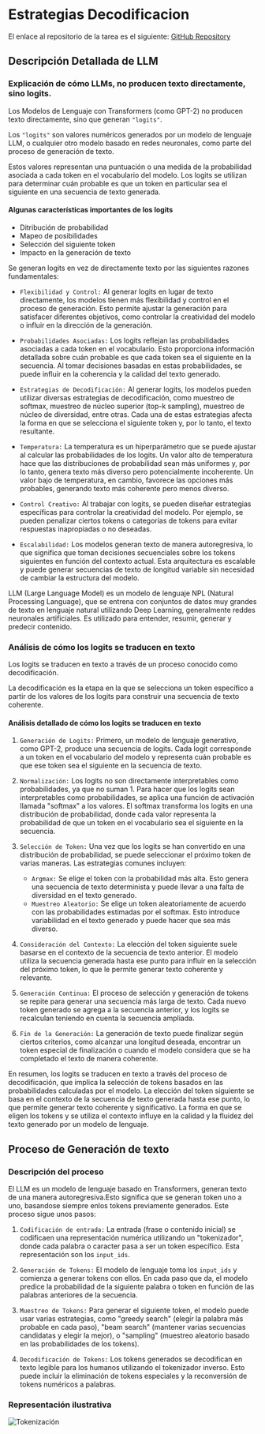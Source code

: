 # Estrategias Decodificacion

El enlace al repositorio de la tarea es el siguiente: [GitHub Repository](https://github.com/MiguelGG03/EstrategiasDecodificacion.git)

## Descripción Detallada de LLM

### Explicación de cómo LLMs, no producen texto directamente, sino logits.
Los Modelos de Lenguaje con Transformers (como GPT-2) no producen texto directamente, sino que generan `"logits"`.

Los `"logits"` son valores numéricos generados por un modelo de lenguaje LLM, o cualquier otro modelo basado en redes neuronales, como parte del proceso de generación de texto.

Estos valores representan una puntuación o una medida de la probabilidad asociada a cada token en el vocabulario del modelo. Los logits se utilizan para determinar cuán probable es que un token en particular sea el siguiente en una secuencia de texto generada.
#### Algunas características importantes de los logits
- Ditribución de probabilidad
- Mapeo de posibilidades
- Selección del siguiente token
- Impacto en la generación de texto

Se generan logits en vez de directamente texto por las siguientes razones fundamentales:

- `Flexibilidad y Control:` Al generar logits en lugar de texto directamente, los modelos tienen más flexibilidad y control en el proceso de generación. Esto permite ajustar la generación para satisfacer diferentes objetivos, como controlar la creatividad del modelo o influir en la dirección de la generación.

- `Probabilidades Asociadas:` Los logits reflejan las probabilidades asociadas a cada token en el vocabulario. Esto proporciona información detallada sobre cuán probable es que cada token sea el siguiente en la secuencia. Al tomar decisiones basadas en estas probabilidades, se puede influir en la coherencia y la calidad del texto generado.

- `Estrategias de Decodificación:` Al generar logits, los modelos pueden utilizar diversas estrategias de decodificación, como muestreo de softmax, muestreo de núcleo superior (top-k sampling), muestreo de núcleo de diversidad, entre otras. Cada una de estas estrategias afecta la forma en que se selecciona el siguiente token y, por lo tanto, el texto resultante.

- `Temperatura:` La temperatura es un hiperparámetro que se puede ajustar al calcular las probabilidades de los logits. Un valor alto de temperatura hace que las distribuciones de probabilidad sean más uniformes y, por lo tanto, genera texto más diverso pero potencialmente incoherente. Un valor bajo de temperatura, en cambio, favorece las opciones más probables, generando texto más coherente pero menos diverso.

- `Control Creativo:` Al trabajar con logits, se pueden diseñar estrategias específicas para controlar la creatividad del modelo. Por ejemplo, se pueden penalizar ciertos tokens o categorías de tokens para evitar respuestas inapropiadas o no deseadas.

- `Escalabilidad:` Los modelos generan texto de manera autoregresiva, lo que significa que toman decisiones secuenciales sobre los tokens siguientes en función del contexto actual. Esta arquitectura es escalable y puede generar secuencias de texto de longitud variable sin necesidad de cambiar la estructura del modelo.

LLM (Large Language Model) es un modelo de lenguaje NPL (Natural Processing Language), que se entrena con conjuntos de datos muy grandes de texto en lenguaje natural utilizando Deep Learning, generalmente reddes neuronales artificiales.
Es utilizado para entender, resumir, generar y predecir contenido.

### Análisis de cómo los logits se traducen en texto

Los logits se traducen en texto a través de un proceso conocido como decodificación.

La decodificación es la etapa en la que se selecciona un token específico a partir de los valores de los logits para construir una secuencia de texto coherente.

####  Análisis detallado de cómo los logits se traducen en texto

1. `Generación de Logits:` Primero, un modelo de lenguaje generativo, como GPT-2, produce una secuencia de logits. Cada logit corresponde a un token en el vocabulario del modelo y representa cuán probable es que ese token sea el siguiente en la secuencia de texto.

2. `Normalización:` Los logits no son directamente interpretables como probabilidades, ya que no suman 1. Para hacer que los logits sean interpretables como probabilidades, se aplica una función de activación llamada "softmax" a los valores. El softmax transforma los logits en una distribución de probabilidad, donde cada valor representa la probabilidad de que un token en el vocabulario sea el siguiente en la secuencia.

3. `Selección de Token:` Una vez que los logits se han convertido en una distribución de probabilidad, se puede seleccionar el próximo token de varias maneras. Las estrategias comunes incluyen:

    - `Argmax:` Se elige el token con la probabilidad más alta. Esto genera una secuencia de texto determinista y puede llevar a una falta de diversidad en el texto generado.
    - `Muestreo Aleatorio:` Se elige un token aleatoriamente de acuerdo con las probabilidades estimadas por el softmax. Esto introduce variabilidad en el texto generado y puede hacer que sea más diverso.
4. `Consideración del Contexto:` La elección del token siguiente suele basarse en el contexto de la secuencia de texto anterior. El modelo utiliza la secuencia generada hasta ese punto para influir en la selección del próximo token, lo que le permite generar texto coherente y relevante.

5. `Generación Continua:` El proceso de selección y generación de tokens se repite para generar una secuencia más larga de texto. Cada nuevo token generado se agrega a la secuencia anterior, y los logits se recalculan teniendo en cuenta la secuencia ampliada.

6. `Fin de la Generación:` La generación de texto puede finalizar según ciertos criterios, como alcanzar una longitud deseada, encontrar un token especial de finalización o cuando el modelo considera que se ha completado el texto de manera coherente.

En resumen, los logits se traducen en texto a través del proceso de decodificación, que implica la selección de tokens basados en las probabilidades calculadas por el modelo. La elección del token siguiente se basa en el contexto de la secuencia de texto generada hasta ese punto, lo que permite generar texto coherente y significativo. La forma en que se eligen los tokens y se utiliza el contexto influye en la calidad y la fluidez del texto generado por un modelo de lenguaje.








## Proceso de Generación de texto

### Descripción del proceso

El LLM es un modelo de lenguaje basado en Transformers, generan texto de una manera autoregresiva.Esto significa que se generan token uno a uno, basandose siempre enlos tokens previamente generados.
Este proceso sigue unos pasos:
1. `Codificación de entrada:` La entrada (frase o contenido inicial) se codificaen una representación numérica utilizando un "tokenizador", donde cada palabra o caracter pasa a ser un token específico. Esta representación son los `input_ids`.
2. `Generación de Tokens:` El modelo de lenguaje toma los `input_ids` y comienza a generar tokens con ellos. En cada paso que da, el modelo predice la probabilidad de la siguiente palabra o token en función de las palabras anteriores de la secuencia. 
3. `Muestreo de Tokens:` Para generar el siguiente token, el modelo puede usar varias estrategias, como "greedy search" (elegir la palabra más probable en cada paso), "beam search" (mantener varias secuencias candidatas y elegir la mejor), o "sampling" (muestreo aleatorio basado en las probabilidades de los tokens).

4. `Decodificación de Tokens:` Los tokens generados se decodifican en texto legible para los humanos utilizando el tokenizador inverso. Esto puede incluir la eliminación de tokens especiales y la reconversión de tokens numéricos a palabras.

### Representación ilustrativa

![Tokenización](imgs/tokenización.png)